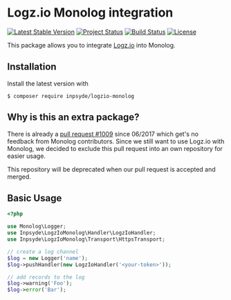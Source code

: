 # Logz.io Monolog integration

[![Latest Stable Version](https://poser.pugx.org/inpsyde/logzio-monolog/v/stable)](https://packagist.org/packages/inpsyde/logzio-monolog) 
[![Project Status](http://opensource.box.com/badges/active.svg)](http://opensource.box.com/badges) 
[![Build Status](https://travis-ci.com/inpsyde/logzio-monolog.svg?branch=master)](http://travis-ci.com/inpsyde/logzio-monolog) 
[![License](https://poser.pugx.org/inpsyde/logzio-monolog/license)](https://packagist.org/packages/inpsyde/logzio-monolog)


This package allows you to integrate [Logz.io](https://logz.io) into Monolog.

## Installation

Install the latest version with

```
$ composer require inpsyde/logzio-monolog
```

## Why is this an extra package?

There is already a [pull request #1009](https://github.com/Seldaek/monolog/pull/1009) since 06/2017 which get's no feedback from Monolog contributors. Since we still want to use Logz.io with Monolog, we decided to exclude this pull request into an own repository for easier usage.

This repository will be deprecated when our pull request is accepted and merged.

## Basic Usage

```php
<?php

use Monolog\Logger;
use Inpsyde\LogzIoMonolog\Handler\LogzIoHandler;
use Inpsyde\LogzIoMonolog\Transport\HttpsTransport;

// create a log channel
$log = new Logger('name');
$log->pushHandler(new LogzIoHandler('<your-token>'));

// add records to the log
$log->warning('Foo');
$log->error('Bar');
```

